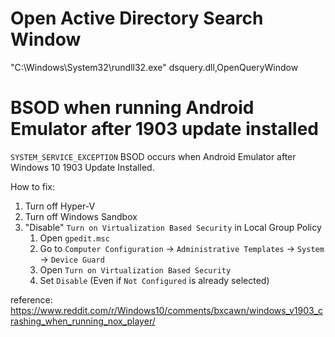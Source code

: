 # Open Active Directory Search Window

"C:\Windows\System32\rundll32.exe" dsquery.dll,OpenQueryWindow

# BSOD when running Android Emulator after 1903 update installed

`SYSTEM_SERVICE_EXCEPTION` BSOD occurs when Android Emulator after Windows 10 1903 Update Installed.

How to fix:

1. Turn off Hyper-V
2. Turn off Windows Sandbox
3. "Disable" `Turn on Virtualization Based Security` in Local Group Policy
    1. Open `gpedit.msc`
    2. Go to `Computer Configuration` -> `Administrative Templates` -> `System` -> `Device Guard`
    3. Open `Turn on Virtualization Based Security`
    4. Set `Disable` (Even if `Not Configured` is already selected)

reference: https://www.reddit.com/r/Windows10/comments/bxcawn/windows_v1903_crashing_when_running_nox_player/
